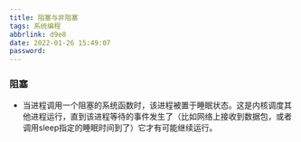```yaml
---
title: 阻塞与非阻塞
tags: 系统编程
abbrlink: d9e8
date: 2022-01-26 15:49:07
password:
---
```


### 阻塞



* 当进程调用一个阻塞的系统函数时，该进程被置于睡眠状态。这是内核调度其他进程运行，直到该进程等待的事件发生了（比如网络上接收到数据包，或者调用sleep指定的睡眠时间到了）它才有可能继续运行。

